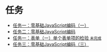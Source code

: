 # 任务

- [任务一：零基础JavaScript编码（一）](./js/1.html)
- [任务二：零基础JavaScript编码](./js/2.html)
- [任务一：表单（一）单个表单项的检验 `未完成`](./js/3.html)
- [任务三：零基础JavaScript编码（三）](./js/4.html)